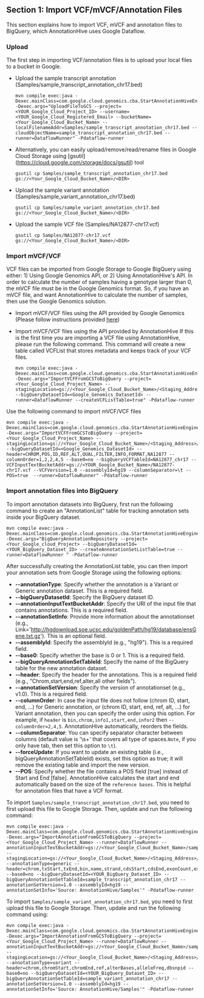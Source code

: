 ## Section 1: Import VCF/mVCF/Annotation Files
This section explains how to import VCF, mVCF and annotation files to BigQuery, which AnnotationHive uses Google Dataflow.


### Upload ###
The first step in importing VCF/annotation files is to upload your local files to a bucket in Google.


* Upload the sample transcript annotation (Samples/sample_transcript_annotation_chr17.bed)
 
   ```
   mvn compile exec:java -Dexec.mainClass=com.google.cloud.genomics.cba.StartAnnotationHiveEngine -Dexec.args="UploadFileToGCS --project=<YOUR_Google_Cloud_Project_ID> --username=<YOUR_Google_Cloud_Registered_Email> --bucketName=<Your_Google_Cloud_Bucket_Name> --localFilenameAddr=Samples/sample_transcript_annotation_chr17.bed --cloudObjectName=sample_transcript_annotation_chr17.bed --runner=DataflowRunner" -Pdataflow-runner
   ```

* Alternatively, you can easily upload/remove/read/rename files in Google Cloud Storage using [gsutil] (https://cloud.google.com/storage/docs/gsutil) tool 

   ```
   gsutil cp Samples/sample_transcript_annotation_chr17.bed gs://<Your_Google_Cloud_Bucket_Name>/<DIR>
   ```

* Upload the sample variant annotation (Samples/sample_variant_annotation_chr17.bed)

   ```
   gsutil cp Samples/sample_variant_annotation_chr17.bed gs://<Your_Google_Cloud_Bucket_Name>/<DIR>
   ``` 

* Upload the sample VCF file (Samples/NA12877-chr17.vcf)

   ```
   gsutil cp Samples/NA12877-chr17.vcf gs://<Your_Google_Cloud_Bucket_Name>/<DIR>
   ``` 

### Import mVCF/VCF ###

VCF files can be imported from Google Storage to Google BigQuery using either: 1) Using Google Genomics API, or 2) Using AnnotationHive's API. In order to calculate the number of samples having a genotype larger than 0, the mVCF file must be in 
the Google Genomics format. So, if you have an mVCF file, and want AnnotationHive to calculate the number of samples, then use the Google Genomics solution.

* Import mVCF/VCF files using the API provided by Google Genomics (Please follow instructions provided [here](https://cloud.google.com/genomics/docs/how-tos/load-variants))
* Import mVCF/VCF files using the API provided by AnnotationHive 
If this is the first time you are importing a VCF file using AnnotationHive, please run the following command. This command will create a new table called VCFList that stores metadata and keeps track of your VCF files.

   ```
   mvn compile exec:java -Dexec.mainClass=com.google.cloud.genomics.cba.StartAnnotationHiveEngine -Dexec.args="ImportVCFFromGCSToBigQuery --project=<Your_Google_Cloud_Project_Name> --stagingLocation=gs://<Your_Google_Cloud_Bucket_Name>/<Staging_Address>/  --bigQueryDatasetId=<Google_Genomics_DatasetId> --runner=DataflowRunner --createVCFListTable=true" -Pdataflow-runner
   ```

Use the following command to import mVCF/VCF files
```
mvn compile exec:java -Dexec.mainClass=com.google.cloud.genomics.cba.StartAnnotationHiveEngine -Dexec.args="ImportVCFFromGCSToBigQuery --project=<Your_Google_Cloud_Project_Name> --stagingLocation=gs://<Your_Google_Cloud_Bucket_Name>/<Staging_Address>/  --bigQueryDatasetId=<Google_Genomics_DatasetId> --header=CHROM,POS,ID,REF,ALT,QUAL,FILTER,INFO,FORMAT,NA12877 --columnOrder=1,2,2,4,5 --base0=no --bigQueryVCFTableId=NA12877_chr17 --VCFInputTextBucketAddr=gs://<YOUR_Google_Bucket_Name>/NA12877-chr17.vcf --VCFVersion=1.0 --assemblyId=hg19 --columnSeparator=\t --POS=true  --runner=DataflowRunner" -Pdataflow-runner
``` 

### Import annotation files into BigQuery ###

To import annotation datasets into BigQuery, first run the following command to create an "AnnotationList" table for tracking annotation sets inside your BigQuery dataset.

   ```
   mvn compile exec:java -Dexec.mainClass=com.google.cloud.genomics.cba.StartAnnotationHiveEngine -Dexec.args="BigQueryAnnotationRepository --project=<Your_Google_cloud_Project> --bigQueryDatasetId=<YOUR_BigQuery_Dataset_ID> --createAnnotationSetListTable=true --runner=DataflowRunner " -Pdataflow-runner
   ```

After successfully creating the AnnotationList table, you can then import your annotation sets from Google Storage using the following options:

* **--annotationType**: Specify whether the annotation is a Variant or Generic annotation dataset. This is a required field. 
* **--bigQueryDatasetId**: Specify the BigQuery dataset ID. 
* **--annotationInputTextBucketAddr**: Specify the URI of the input file that contains annotations. This is a required field.
* **--annotationSetInfo**: Provide more information about the annotationset (e.g., Link='http://hgdownload.soe.ucsc.edu/goldenPath/hg19/database/ensGene.txt.gz'). This is an optional field.
* **--assemblyId**: Specify the assemblyId (e.g., "hg19"). This is a required field.
* **--base0**: Specify whether the base is 0 or 1. This is a required field. 
* **--bigQueryAnnotationSetTableId**: Specify the name of the BigQuery table for the new annotation dataset. 
* **--header**: Specify the header for the annotations. This is a required field (e.g., "Chrom,start,end,ref,alter,all other fields"). 
* **--annotationSetVersion**: Specify the version of annotationset (e.g., v1.0). This is a required field. 
* **--columnOrder**: In case the input file does not follow (chrom ID, start, end, ...) for Generic annotation, or (chrom ID, start, end, ref, alt, ...) for Variant annotation, then you can specify the order using this option. For example, if `header` is `bin,chrom,info1,start,end,infor2` then `--columnOrder=2,4,5`. AnnotationHive automatically, reorders the fields.    
* **--columnSeparator**: You can specify separator character between columns (default value is '\\s+' that covers all type of spaces.`Note`, if you only have tab, then set this option to `\t`).
* **--forceUpdate**: If you want to update an existing table (i.e., bigQueryAnnotationSetTableId) exists, set this option as true; it will remove the existing table and import the new version.
* **--POS**: Specify whether the file contains a POS field [true] instead of Start and End [false]. AnnotationHive calculates the start and end automatically based on the size of the `reference bases`. This is helpful for annotation files that have a VCF format.

To import `Samples/sample_transcript_annotation_chr17.bed`, you need to first upload this file to Google Storage. Then, update and run the following command:
   ```
   mvn compile exec:java -Dexec.mainClass=com.google.cloud.genomics.cba.StartAnnotationHiveEngine -Dexec.args="ImportAnnotationFromGCSToBigQuery --project=<Your_Google_Cloud_Project_Name> --runner=DataflowRunner --annotationInputTextBucketAddr=gs://<Your_Google_Cloud_Bucket_Name>/sample_transcript_annotation_chr17.bed --stagingLocation=gs://<Your_Google_Cloud_Bucket_Name>/<Staging_Address>/ --annotationType=generic --header=chrom,txStart,txEnd,bin,name,strand,cdsStart,cdsEnd,exonCount,exonStarts,exonEnds,score,name2,cdsStartStat,cdsEndStat,exonFrames --base0=no --bigQueryDatasetId=<YOUR_BigQuery_Dataset_ID> --bigQueryAnnotationSetTableId=sample_transcript_annotation_chr17 --annotationSetVersion=1.0 --assemblyId=hg19 --annotationSetInfo='Source: AnnotationHive/Samples'" -Pdataflow-runner
   ```
To import `Samples/sample_variant_annotation_chr17.bed`, you need to first upload this file to Google Storage. Then, update and run the following command using:

   ```
   mvn compile exec:java -Dexec.mainClass=com.google.cloud.genomics.cba.StartAnnotationHiveEngine -Dexec.args="ImportAnnotationFromGCSToBigQuery --project=<Your_Google_Cloud_Project_Name> --runner=DataflowRunner --annotationInputTextBucketAddr=gs://<Your_Google_Cloud_Bucket_Name>/sample_variant_annotation_chr17.bed --stagingLocation=gs://<Your_Google_Cloud_Bucket_Name>/<Staging_Address>/ --annotationType=variant --header=chrom,chromStart,chromEnd,ref,alterBases,alleleFreq,dbsnpid --base0=no --bigQueryDatasetId=<YOUR_BigQuery_Dataset_ID> --bigQueryAnnotationSetTableId=sample_variant_annotation_chr17 --annotationSetVersion=1.0 --assemblyId=hg19 --annotationSetInfo='Source: AnnotationHive/Samples'" -Pdataflow-runner
   ```

 

<!--- * Note: After submitting the following command for importing VCF and annotation files, make sure to record the "id" value corresponding to each variant or annotation set. These will be needed to submit the "Annotate Variants" job(s) and are not easily gotten, otherwise. If you do need to find them see the following search resources: https://cloud.google.com/genomics/v1beta2/reference/annotationSets/search, https://cloud.google.com/genomics/v1beta2/reference/variantsets/search.

   ```
   mvn compile exec:java -Dexec.mainClass=com.google.cloud.genomics.cba.StartAnnotationHiveEngine -Dexec.args="ImportVCFFromGCSToGG --datasetId=<Your_Google_GEnomics_DatasetId> --URIs=gs://<YOUR_Google_Bucket_Name>/NA12877-chr17.vcf --variantSetName=NA12877-chr17 --runner=DataflowRunner" -Pdataflow-runner
   ``` 

* Note: Before running any of the below dataflow jobs, make sure that your files in the cloud bucket have the reqired access permissions (i.e., cloudservices.gserviceaccount.com, and compute@developer.gserviceaccount.com). Also, make sure the the Genomics API has been enabled in the Google API Manager Dashboard: https://console.developers.google.com/apis/api/genomics/.

   ```
   mvn compile exec:java -Dexec.mainClass=com.google.cloud.genomics.cba.StartAnnotationHiveEngine -Dexec.args="ImportAnnotationFromGCSToGG --datasetId=<Google_Genomics_DatasetId> --annotationSetName=sample_variant_annotation_chr17 --annotationReferenceSetId=EMWV_ZfLxrDY-wE --annotationInputTextBucketAddr=gs://<Your_Google_Cloud_Bucket_Name>/sample_variant_annotation_chr17.bed --runner=DataflowRunner --project=<Your_Google_Cloud_Project_Name> --stagingLocation=gs://<Your_Google_Cloud_Bucket_Name>/<Staging_Address>/ --numWorkers=4 --type=VARIANT --header=chrom,chromStart,chromEnd,ref,alterBases,alleleFreq,dbsnpid --base0=no" -Pdataflow-runner
   ```

   ```
   mvn compile exec:java -Dexec.mainClass=com.google.cloud.genomics.cba.StartAnnotationHiveEngine -Dexec.args="ImportAnnotationFromGCSToGG --datasetId=<Google_Genomics_DatasetId> --annotationSetName=sample_transcript_annotation_chr17.bed --annotationReferenceSetId=EMWV_ZfLxrDY-wE --annotationInputTextBucketAddr=gs://<Your_Google_Cloud_Bucket_Name>/sample_transcript_annotation_chr17.bed --runner=DataflowRunner --project=<Your_Google_Cloud_Project_Name> --stagingLocation=gs://<Your_Google_Cloud_Bucket_Name>/<Staging_Address>/ --numWorkers=4 --type=Generic --base0=no --header=chrom,txStart,txEnd,bin,name,strand,cdsStart,cdsEnd,exonCount,exonStarts,exonEnds,score,name2,cdsStartStat,cdsEndStat,exonFrames" -Pdataflow-runner
   ```

   ```
   mvn compile exec:java -Dexec.mainClass=com.google.cloud.genomics.cba.StartAnnotationHiveEngine -Dexec.args="ImportAnnotationFromGCSToBigQuery --project=<Your_Google_Cloud_Project_Name> --runner=DataflowRunner --numWorkers=4 --annotationInputTextBucketAddr=gs://<Your_Google_Cloud_Bucket_Name>/sample_variant_annotation_chr17.bed --stagingLocation=gs://<Your_Google_Cloud_Bucket_Name>/<Staging_Address>/ --annotationType=variant --header=chrom,chromStart,chromEnd,ref,alterBases,alleleFreq,dbsnpid --base0=no --bigQueryDatasetId=<YOUR_BigQuery_Dataset_ID> --bigQueryAnnotationSetTableId=sample_variant_annotation_chr17.bed --annotationSetVersion=1.0 --assemblyId=hg19 --annotationSetInfo='Link=..., Date=DD-MM-YYYY'" -Pdataflow-runner
   ```


 --->


